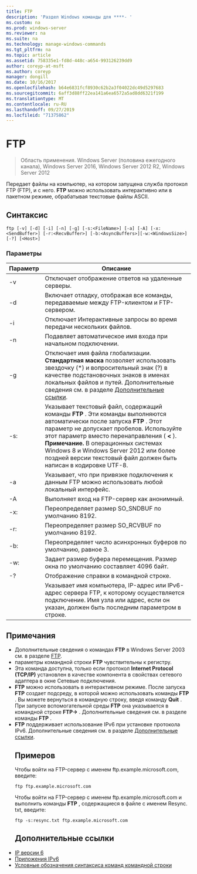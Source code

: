 ```yaml
---
title: FTP
description: 'Раздел Windows команды для ****- '
ms.custom: na
ms.prod: windows-server
ms.reviewer: na
ms.suite: na
ms.technology: manage-windows-commands
ms.tgt_pltfrm: na
ms.topic: article
ms.assetid: 758335e1-fd8d-448c-a654-993126239dd9
author: coreyp-at-msft
ms.author: coreyp
manager: dongill
ms.date: 10/16/2017
ms.openlocfilehash: b64e6831fcf8930c62b2a3f04022dc49d5297683
ms.sourcegitcommit: 6aff3d88ff22ea141a6ea6572a5ad8dd6321f199
ms.translationtype: MT
ms.contentlocale: ru-RU
ms.lasthandoff: 09/27/2019
ms.locfileid: "71375862"
---
```

# <a name="ftp"></a>FTP

>Область применения. Windows Server (половина ежегодного канала), Windows Server 2016, Windows Server 2012 R2, Windows Server 2012

Передает файлы на компьютер, на котором запущена служба протокол FTP (FTP), и с него. **FTP** можно использовать интерактивно или в пакетном режиме, обрабатывая текстовые файлы ASCII. 
## <a name="syntax"></a>Синтаксис
```
ftp [-v] [-d] [-i] [-n] [-g] [-s:<FileName>] [-a] [-A] [-x:<SendBuffer>] [-r:<RecvBuffer>] [-b:<AsyncBuffers>][-w:<WindowsSize>]  [-?] [<Host>]
```
### <a name="parameters"></a>Параметры

|     Параметр     |                                                                                                                                                      Описание                                                                                                                                                      |
|-------------------|-----------------------------------------------------------------------------------------------------------------------------------------------------------------------------------------------------------------------------------------------------------------------------------------------------------------------|
|        -v         |                                                                                                                                    Отключает отображение ответов на удаленные серверы.                                                                                                                                     |
|        -d         |                                                                                                               Включает отладку, отображая все команды, передаваемые между FTP-клиентом и FTP-сервером.                                                                                                                |
|        -i         |                                                                                                                            Отключает Интерактивные запросы во время передачи нескольких файлов.                                                                                                                             |
|        -n         |                                                                                                                                    Подавляет автоматическое имя входа при начальном подключении.                                                                                                                                     |
|        -g         |                                         Отключает имя файла глобализации.  **Стандартная маска** позволяет использовать звездочку (\*) и вопросительный знак (?) в качестве подстановочных знаков в именах локальных файлов и путей. Дополнительные сведения см. в разделе [Дополнительные ссылки](ftp.md#BKMK_additionalRef).                                          |
|   -s: <FileName>   | Указывает текстовый файл, содержащий команды **FTP** . Эти команды выполняются автоматически после запуска **FTP** . Этот параметр не допускает пробелов. Используйте этот параметр вместо перенаправления ( **<** ). **Примечание.** В операционных системах Windows 8 и Windows Server 2012 или более поздней версии текстовый файл должен быть написан в кодировке UTF-8. |
|        -a         |                                                                                                                 Указывает, что при привязке подключения к данным FTP можно использовать любой локальный интерфейс.                                                                                                                  |
|        -A         |                                                                                                                                        Выполняет вход на FTP-сервер как анонимный.                                                                                                                                         |
|  -x: <SendBuffer>  |                                                                                                                                     Переопределяет размер SO_SNDBUF по умолчанию 8192.                                                                                                                                     |
|  -r: <RecvBuffer>  |                                                                                                                                     Переопределяет размер SO_RCVBUF по умолчанию 8192.                                                                                                                                     |
| -b: <AsyncBuffers> |                                                                                                                                    Переопределяет число асинхронных буферов по умолчанию, равное 3.                                                                                                                                     |
| -w: <WindowsSize>  |                                                                                                                   Задает размер буфера перемещения. Размер окна по умолчанию составляет 4096 байт.                                                                                                                   |
|        -?         |                                                                                                                                         Отображение справки в командной строке.                                                                                                                                          |
|      <host>       |                                                                    Указывает имя компьютера, IP-адрес или IPv6-адрес сервера FTP, к которому осуществляется подключение. Имя узла или адрес, если он указан, должен быть последним параметром в строке.                                                                    |

## <a name="remarks"></a>Примечания
- Дополнительные сведения о командах **FTP** в Windows Server 2003 см. в разделе [FTP](https://technet.microsoft.com/library/cc756013(v=ws.10).aspx).
- параметры командной строки **FTP** чувствительны к регистру.
- Эта команда доступна, только если протокол **Internet Protocol (TCP/IP)** установлен в качестве компонента в свойствах сетевого адаптера в окне Сетевые подключения.
- **FTP** можно использовать в интерактивном режиме. После запуска **FTP** создает подсреду, в которой можно использовать команды **FTP** . Вы можете вернуться в командную строку, введя команду **Quit** . При запуске вспомогательной среды **FTP** она указывается в командной строке **FTP->** . Дополнительные сведения см. в разделе команды **FTP** .
- **FTP** поддерживает использование IPv6 при установке протокола IPv6. Дополнительные сведения см. в разделе [Дополнительные ссылки](ftp.md#BKMK_additionalRef).
  ## <a name="BKMK_Examples"></a>Примеров
  Чтобы войти на FTP-сервер с именем ftp.example.microsoft.com, введите:
  ```
  ftp ftp.example.microsoft.com
  ```
  Чтобы войти на FTP-сервер с именем ftp.example.microsoft.com и выполнить команды **FTP** , содержащиеся в файле с именем Resync. txt, введите:
  ```
  ftp -s:resync.txt ftp.example.microsoft.com
  ```
  ## <a name="BKMK_additionalRef"></a>Дополнительные ссылки
- [IP версии 6](https://technet.microsoft.com/library/cc738636(v=ws.10).aspx)
- [Приложения IPv6](https://technet.microsoft.com/library/cc782509(v=ws.10).aspx)
- [Условные обозначения синтаксиса команд командной строки](command-line-syntax-key.md)
